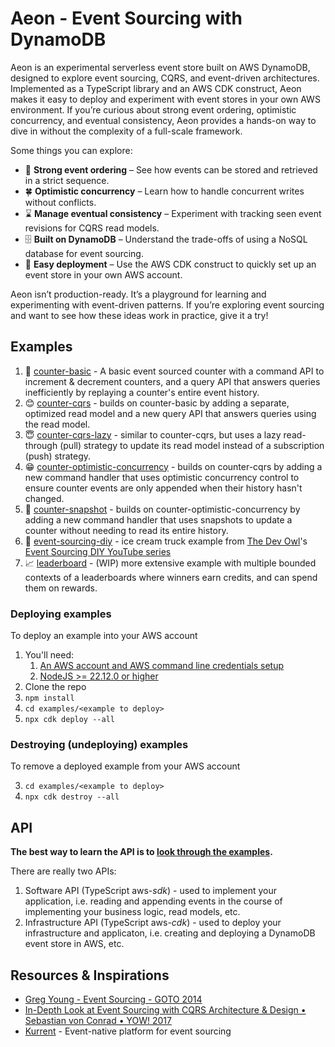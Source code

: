 # Aeon - Event Sourcing with DynamoDB

Aeon is an experimental serverless event store built on AWS DynamoDB, designed to explore event sourcing, CQRS, and event-driven architectures. Implemented as a TypeScript library and an AWS CDK construct, Aeon makes it easy to deploy and experiment with event stores in your own AWS environment. If you’re curious about strong event ordering, optimistic concurrency, and eventual consistency, Aeon provides a hands-on way to dive in without the complexity of a full-scale framework.

Some things you can explore:

* 💪 **Strong event ordering** – See how events can be stored and retrieved in a strict sequence.
* 🍀 **Optimistic concurrency** – Learn how to handle concurrent writes without conflicts.
* ⌛ **Manage eventual consistency** – Experiment with tracking seen event revisions for CQRS read models.
* 🗄️ **Built on DynamoDB** – Understand the trade-offs of using a NoSQL database for event sourcing.
* 🚀 **Easy deployment** – Use the AWS CDK construct to quickly set up an event store in your own AWS account.

Aeon isn’t production-ready. It’s a playground for learning and experimenting with event-driven patterns. If you’re exploring event sourcing and want to see how these ideas work in practice, give it a try!

## Examples

1. 🤨 [counter-basic](examples/counter/counter-basic/) - A basic event sourced counter with a command API to increment & decrement counters, and a query API that answers queries inefficiently by replaying a counter's entire event history.
1. 😊 [counter-cqrs](examples/counter/counter-cqrs/) - builds on counter-basic by adding a separate, optimized read model and a new query API that answers queries using the read model.
1. 😇 [counter-cqrs-lazy](examples/counter/counter-cqrs-lazy/) - similar to counter-cqrs, but uses a lazy read-through (pull) strategy to update its read model instead of a subscription (push) strategy. 
1. 😁 [counter-optimistic-concurrency](examples/counter/counter-optimistic-concurrency/) - builds on counter-cqrs by adding a new command handler that uses optimistic concurrency control to ensure counter events are only appended when their history hasn't changed.
1. 🥳 [counter-snapshot](examples/counter/counter-snapshot/) - builds on counter-optimistic-concurrency by adding a new command handler that uses snapshots to update a counter without needing to read its entire history.
1. 🍦 [event-sourcing-diy](examples/event-sourcing-diy/) - ice cream truck example from [The Dev Owl](https://www.youtube.com/@TheDevOwl)'s [Event Sourcing DIY YouTube series](https://www.youtube.com/watch?v=zyp9pZ7jeK8&list=PL-nSd-yeckKh7Ts5EKChek7iXcgyUGDHa)
1. 📈 [leaderboard](examples/leaderboard) - (WIP) more extensive example with multiple bounded contexts of a leaderboards where winners earn credits, and can spend them on rewards.

### Deploying examples

To deploy an example into your AWS account

1. You'll need:
   1. [An AWS account and AWS command line credentials setup](https://docs.aws.amazon.com/cli/latest/userguide/getting-started-quickstart.html#getting-started-quickstart-new)
   2. [NodeJS >= 22.12.0 or higher](https://nodejs.org/en/download)
1. Clone the repo
2. `npm install`
3. `cd examples/<example to deploy>`
4. `npx cdk deploy --all`

### Destroying (undeploying) examples

To remove a deployed example from your AWS account

3. `cd examples/<example to deploy>`
4. `npx cdk destroy --all`

## API

**The best way to learn the API is to [look through the examples](#examples).**

There are really two APIs:

1. Software API (TypeScript aws-_sdk_) - used to implement your application, i.e. reading and appending events in the course of implementing your business logic, read models, etc.
2. Infrastructure API (TypeScript aws-_cdk_) - used to deploy your infrastructure and applicaton, i.e. creating and deploying a DynamoDB event store in AWS, etc.

## Resources & Inspirations

* [Greg Young - Event Sourcing - GOTO 2014](https://youtu.be/8JKjvY4etTY?si=wAnuTauSWKitKhWe)
* [In-Depth Look at Event Sourcing with CQRS Architecture & Design • Sebastian von Conrad • YOW! 2017](https://youtu.be/8eNhJPjZSsY?si=N__A8_BORbzCCoXc)
* [Kurrent](kurrent.io) - Event-native platform for event sourcing

